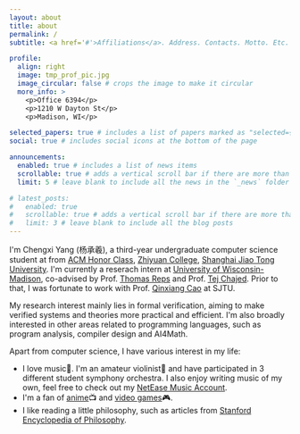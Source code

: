 ```yaml
---
layout: about
title: about
permalink: /
subtitle: <a href='#'>Affiliations</a>. Address. Contacts. Motto. Etc.

profile:
  align: right
  image: tmp_prof_pic.jpg
  image_circular: false # crops the image to make it circular
  more_info: >
    <p>Office 6394</p>
    <p>1210 W Dayton St</p>
    <p>Madison, WI</p>

selected_papers: true # includes a list of papers marked as "selected={true}"
social: true # includes social icons at the bottom of the page

announcements:
  enabled: true # includes a list of news items
  scrollable: true # adds a vertical scroll bar if there are more than 3 news items
  limit: 5 # leave blank to include all the news in the `_news` folder

# latest_posts:
#   enabled: true
#   scrollable: true # adds a vertical scroll bar if there are more than 3 new posts items
#   limit: 3 # leave blank to include all the blog posts
---
```

I'm Chengxi Yang (杨承羲), a third-year undergraduate computer science student at from [ACM Honor Class](https://acm.sjtu.edu.cn), [Zhiyuan College](https://en.zhiyuan.sjtu.edu.cn/), [Shanghai Jiao Tong University](https://en.sjtu.edu.cn/). I'm currently a reserach intern at [University of Wisconsin-Madison](https://www.wisc.edu/), co-advised by Prof. [Thomas Reps](https://pages.cs.wisc.edu/~reps/) and Prof. [Tej Chajed](https://www.chajed.io/). Prior to that, I was fortunate to work with Prof. [Qinxiang Cao](https://dblp.org/pid/141/1017.html) at SJTU.

My research interest mainly lies in formal verification, aiming to make verified systems and theories more practical and efficient. I'm also broadly interested in other areas related to programming languages, such as program analysis, compiler design and AI4Math.

Apart from computer science, I have various interest in my life:
- I love music🎵. I'm an amateur violinist🎻 and have participated in 3 different student symphony orchestra. I also enjoy writing music of my own, feel free to check out my [NetEase Music Account](https://music.163.com/#/artist?id=46591493).
- I'm a fan of [anime](https://bgm.tv/user/519941)📺 and [video games](https://steamcommunity.com/profiles/76561198359757689)🎮.
- I like reading a little philosophy, such as articles from [Stanford Encyclopedia of Philosophy](https://plato.stanford.edu/).

